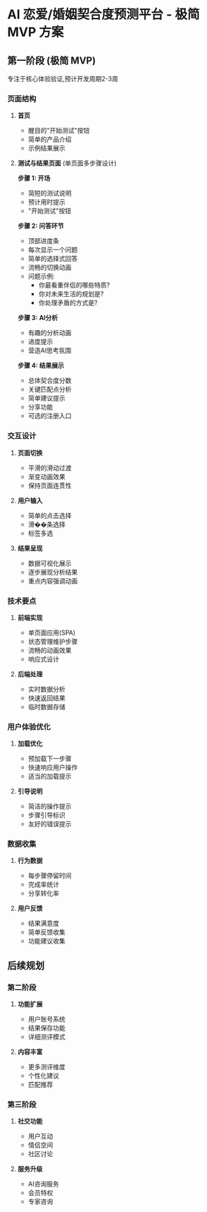 # AI 恋爱/婚姻契合度预测平台 - 极简 MVP 方案

## 第一阶段 (极简 MVP)
专注于核心体验验证,预计开发周期2-3周

### 页面结构
1. **首页**
   - 醒目的"开始测试"按钮
   - 简单的产品介绍
   - 示例结果展示

2. **测试与结果页面** (单页面多步骤设计)
   
   **步骤 1: 开场**
   - 简短的测试说明
   - 预计用时提示
   - "开始测试"按钮

   **步骤 2: 问答环节**
   - 顶部进度条
   - 每次显示一个问题
   - 简单的选择式回答
   - 流畅的切换动画
   - 问题示例:
     * 你最看重伴侣的哪些特质?
     * 你对未来生活的规划是?
     * 你处理矛盾的方式是?

   **步骤 3: AI分析**
   - 有趣的分析动画
   - 进度提示
   - 营造AI思考氛围

   **步骤 4: 结果展示**
   - 总体契合度分数
   - 关键匹配点分析
   - 简单建议提示
   - 分享功能
   - 可选的注册入口

### 交互设计
1. **页面切换**
   - 平滑的滑动过渡
   - 渐变动画效果
   - 保持页面连贯性

2. **用户输入**
   - 简单的点击选择
   - 滑��条选择
   - 标签多选

3. **结果呈现**
   - 数据可视化展示
   - 逐步展现分析结果
   - 重点内容强调动画

### 技术要点
1. **前端实现**
   - 单页面应用(SPA)
   - 状态管理维护步骤
   - 流畅的动画效果
   - 响应式设计

2. **后端处理**
   - 实时数据分析
   - 快速返回结果
   - 临时数据存储

### 用户体验优化
1. **加载优化**
   - 预加载下一步骤
   - 快速响应用户操作
   - 适当的加载提示

2. **引导说明**
   - 简洁的操作提示
   - 步骤引导标识
   - 友好的错误提示

### 数据收集
1. **行为数据**
   - 每步骤停留时间
   - 完成率统计
   - 分享转化率

2. **用户反馈**
   - 结果满意度
   - 简单反馈收集
   - 功能建议收集

## 后续规划

### 第二阶段
1. **功能扩展**
   - 用户账号系统
   - 结果保存功能
   - 详细测评模式

2. **内容丰富**
   - 更多测评维度
   - 个性化建议
   - 匹配推荐

### 第三阶段
1. **社交功能**
   - 用户互动
   - 情侣空间
   - 社区讨论

2. **服务升级**
   - AI咨询服务
   - 会员特权
   - 专家咨询 